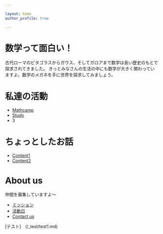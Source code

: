 ```yaml
---

layout: home
author_profile: true

---
```


# 数学って面白い！

古代ローマのピタゴラスからガウス、そしてガロアまで数学は長い歴史のもとで探求されてきました。
きっとみなさんの生活の中にも数学が大きく関わっていますよ。数学のメガネを手に世界を探求してみましょう。


# 私達の活動

- [Mathcamp](/Doc/Our_activity/Mathcamp.md)
- [Study](//Doc/Our_activity/Study.md)
- 3

# ちょっとしたお話

- [Content1](Doc/Contemts/posts/Content1.md)
- [Content2](/Doc/Contemts/Content2.md)
  
# About us

仲間を募集していますよ〜
- [ミッション](Doc/about_us/Mission.md)
- [活動日](/Doc/about_us/About_club.md)
- [Contact us](/Doc/about_us/Contact_us.md)


[テスト]　(/_test/test1.md)
